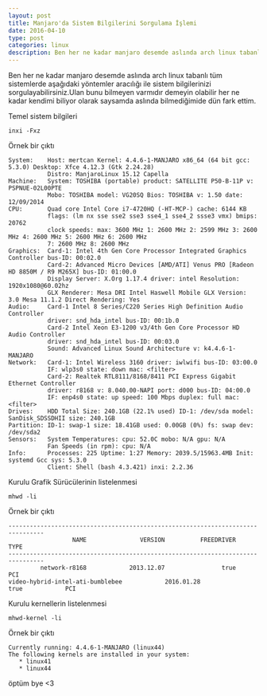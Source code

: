 ```yaml
---
layout: post
title: Manjaro'da Sistem Bilgilerini Sorgulama İşlemi
date: 2016-04-10
type: post
categories: linux
description: Ben her ne kadar manjaro desemde aslında arch linux tabanlı tüm sistemlerde
---
```


Ben her ne kadar manjaro desemde aslında arch linux tabanlı tüm sistemlerde aşağıdaki yöntemler aracılığı ile sistem bilgilerinizi sorgulayabilirsiniz.Ulan bunu bilmeyen varmıdır demeyin olabilir her ne kadar kendimi biliyor olarak saysamda aslında bilmediğimide dün fark ettim.

Temel sistem bilgileri

```
inxi -Fxz
```

Örnek bir çıktı

```
System:    Host: mertcan Kernel: 4.4.6-1-MANJARO x86_64 (64 bit gcc: 5.3.0) Desktop: Xfce 4.12.3 (Gtk 2.24.28)
           Distro: ManjaroLinux 15.12 Capella
Machine:   System: TOSHIBA (portable) product: SATELLITE P50-B-11P v: PSPNUE-02L00PTE
           Mobo: TOSHIBA model: VG20SQ Bios: TOSHIBA v: 1.50 date: 12/09/2014
CPU:       Quad core Intel Core i7-4720HQ (-HT-MCP-) cache: 6144 KB
           flags: (lm nx sse sse2 sse3 sse4_1 sse4_2 ssse3 vmx) bmips: 20762
           clock speeds: max: 3600 MHz 1: 2600 MHz 2: 2599 MHz 3: 2600 MHz 4: 2600 MHz 5: 2600 MHz 6: 2600 MHz
           7: 2600 MHz 8: 2600 MHz
Graphics:  Card-1: Intel 4th Gen Core Processor Integrated Graphics Controller bus-ID: 00:02.0
           Card-2: Advanced Micro Devices [AMD/ATI] Venus PRO [Radeon HD 8850M / R9 M265X] bus-ID: 01:00.0
           Display Server: X.Org 1.17.4 driver: intel Resolution: 1920x1080@60.02hz
           GLX Renderer: Mesa DRI Intel Haswell Mobile GLX Version: 3.0 Mesa 11.1.2 Direct Rendering: Yes
Audio:     Card-1 Intel 8 Series/C220 Series High Definition Audio Controller
           driver: snd_hda_intel bus-ID: 00:1b.0
           Card-2 Intel Xeon E3-1200 v3/4th Gen Core Processor HD Audio Controller
           driver: snd_hda_intel bus-ID: 00:03.0
           Sound: Advanced Linux Sound Architecture v: k4.4.6-1-MANJARO
Network:   Card-1: Intel Wireless 3160 driver: iwlwifi bus-ID: 03:00.0
           IF: wlp3s0 state: down mac: <filter>
           Card-2: Realtek RTL8111/8168/8411 PCI Express Gigabit Ethernet Controller
           driver: r8168 v: 8.040.00-NAPI port: d000 bus-ID: 04:00.0
           IF: enp4s0 state: up speed: 100 Mbps duplex: full mac: <filter>
Drives:    HDD Total Size: 240.1GB (22.1% used) ID-1: /dev/sda model: SanDisk_SDSSDHII size: 240.1GB
Partition: ID-1: swap-1 size: 18.41GB used: 0.00GB (0%) fs: swap dev: /dev/sda2
Sensors:   System Temperatures: cpu: 52.0C mobo: N/A gpu: N/A
           Fan Speeds (in rpm): cpu: N/A
Info:      Processes: 225 Uptime: 1:27 Memory: 2039.5/15963.4MB Init: systemd Gcc sys: 5.3.0
           Client: Shell (bash 4.3.421) inxi: 2.2.36
```

Kurulu Grafik Sürücülerinin listelenmesi

```
mhwd -li
```

Örnek bir çıktı

```
--------------------------------------------------------------------------------
                  NAME               VERSION          FREEDRIVER           TYPE
--------------------------------------------------------------------------------
         network-r8168            2013.12.07                true            PCI
video-hybrid-intel-ati-bumblebee            2016.01.28                true            PCI
```

Kurulu kernellerin listelenmesi

```
mhwd-kernel -li
```

Örnek bir çıktı

```
Currently running: 4.4.6-1-MANJARO (linux44)
The following kernels are installed in your system:
   * linux41
   * linux44
```

öptüm bye <3
